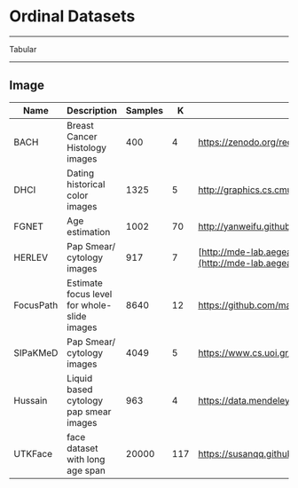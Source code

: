 # Ordinal Datasets

***

Tabular


***
## Image

| Name      | Description                                  | Samples | K   | URL                                                                                          |
| --------- | -------------------------------------------- | ------- | --- | -------------------------------------------------------------------------------------------- |
| BACH      | Breast Cancer Histology images               | 400     | 4   | https://zenodo.org/record/3632035                                                            |
| DHCI      | Dating historical color images               | 1325    | 5   | http://graphics.cs.cmu.edu/projects/historicalColor/                                         |
| FGNET     | Age estimation                               | 1002    | 70  | http://yanweifu.github.io/FG_NET_data/FGNET.zip                                              |
| HERLEV    | Pap Smear/ cytology images                   | 917     | 7   | [http://mde-lab.aegean.gr/index.php/downloads](http://mde-lab.aegean.gr/index.php/downloads) |
| FocusPath |  Estimate focus level for whole-slide images | 8640    | 12  | https://github.com/mahdihosseini/FoucsPath                                                   |
| SIPaKMeD  | Pap Smear/ cytology images                   | 4049    | 5   | https://www.cs.uoi.gr/~marina/sipakmed.html                                                  |
| Hussain   | Liquid based cytology pap smear images       | 963     | 4   | https://data.mendeley.com/datasets/zddtpgzv63/4                                              |
| UTKFace   |  face dataset with long age span             | 20000   | 117 | https://susanqq.github.io/UTKFace/                                                           |
